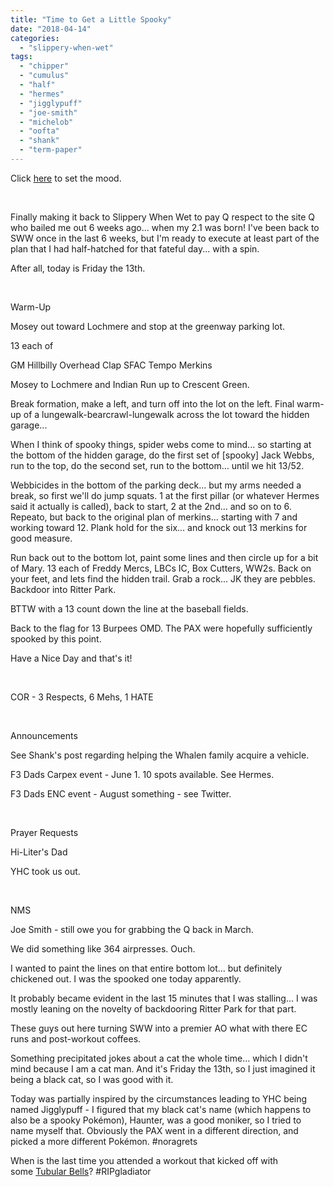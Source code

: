 ```yaml
---
title: "Time to Get a Little Spooky"
date: "2018-04-14"
categories: 
  - "slippery-when-wet"
tags: 
  - "chipper"
  - "cumulus"
  - "half"
  - "hermes"
  - "jigglypuff"
  - "joe-smith"
  - "michelob"
  - "oofta"
  - "shank"
  - "term-paper"
---
```


Click [here](https://www.youtube.com/watch?v=cyLD9bydXEk) to set the mood.

 

Finally making it back to Slippery When Wet to pay Q respect to the site Q who bailed me out 6 weeks ago... when my 2.1 was born! I've been back to SWW once in the last 6 weeks, but I'm ready to execute at least part of the plan that I had half-hatched for that fateful day... with a spin.

After all, today is Friday the 13th.

 

Warm-Up

Mosey out toward Lochmere and stop at the greenway parking lot.

13 each of

GM Hillbilly Overhead Clap SFAC Tempo Merkins

Mosey to Lochmere and Indian Run up to Crescent Green.

Break formation, make a left, and turn off into the lot on the left. Final warm-up of a lungewalk-bearcrawl-lungewalk across the lot toward the hidden garage...

When I think of spooky things, spider webs come to mind... so starting at the bottom of the hidden garage, do the first set of \[spooky\] Jack Webbs, run to the top, do the second set, run to the bottom... until we hit 13/52.

Webbicides in the bottom of the parking deck... but my arms needed a break, so first we'll do jump squats. 1 at the first pillar (or whatever Hermes said it actually is called), back to start, 2 at the 2nd... and so on to 6. Repeato, but back to the original plan of merkins... starting with 7 and working toward 12. Plank hold for the six... and knock out 13 merkins for good measure.

Run back out to the bottom lot, paint some lines and then circle up for a bit of Mary. 13 each of Freddy Mercs, LBCs IC, Box Cutters, WW2s. Back on your feet, and lets find the hidden trail. Grab a rock... JK they are pebbles. Backdoor into Ritter Park.

BTTW with a 13 count down the line at the baseball fields.

Back to the flag for 13 Burpees OMD. The PAX were hopefully sufficiently spooked by this point.

Have a Nice Day and that's it!

 

COR - 3 Respects, 6 Mehs, 1 HATE

 

Announcements

See Shank's post regarding helping the Whalen family acquire a vehicle.

F3 Dads Carpex event - June 1. 10 spots available. See Hermes.

F3 Dads ENC event - August something - see Twitter.

 

Prayer Requests

Hi-Liter's Dad

YHC took us out.

 

NMS

Joe Smith - still owe you for grabbing the Q back in March.

We did something like 364 airpresses. Ouch.

I wanted to paint the lines on that entire bottom lot... but definitely chickened out. I was the spooked one today apparently.

It probably became evident in the last 15 minutes that I was stalling... I was mostly leaning on the novelty of backdooring Ritter Park for that part.

These guys out here turning SWW into a premier AO what with there EC runs and post-workout coffees.

Something precipitated jokes about a cat the whole time... which I didn't mind because I am a cat man. And it's Friday the 13th, so I just imagined it being a black cat, so I was good with it.

Today was partially inspired by the circumstances leading to YHC being named Jigglypuff - I figured that my black cat's name (which happens to also be a spooky Pokémon), Haunter, was a good moniker, so I tried to name myself that. Obviously the PAX went in a different direction, and picked a more different Pokémon. #noragrets

When is the last time you attended a workout that kicked off with some [Tubular Bells](https://www.youtube.com/watch?v=YYmRA45BZmc)? #RIPgladiator
